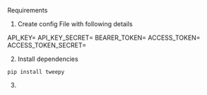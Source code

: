 

Requirements

1. Create config File with following details

API_KEY=
API_KEY_SECRET=
BEARER_TOKEN=
ACCESS_TOKEN=
ACCESS_TOKEN_SECRET=

2. Install dependencies 
``` 
pip install tweepy
```
3. 
